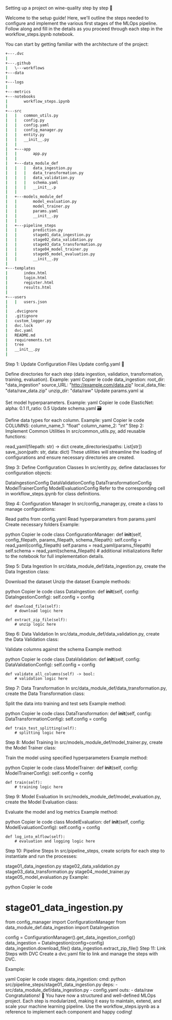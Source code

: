 Setting up a project on wine-quality step by step 🚀

Welcome to the setup guide! Here, we'll outline the steps needed to configure and implement the various first stages of the MLOps pipeline. Follow along and fill in the details as you proceed through each step in the workflow_steps.ipynb notebook.

You can start by getting familiar with the architecture of the project: 

```bash
+---.dvc
|  
+---.github
|   \---workflows
+---data
|           
+---logs
|       
+---metrics
+---notebooks
|       workflow_steps.ipynb
|       
+---src
|   |   common_utils.py
|   |   config.py
|   |   config.yaml
|   |   config_manager.py
|   |   entity.py
|   |   __init__.py
|   |   
|   +---app
|   |       app.py
|   |       
|   +---data_module_def
|   |   |   data_ingestion.py
|   |   |   data_transformation.py
|   |   |   data_validation.py
|   |   |   schema.yaml
|   |   |   __init__.p
|   |           
|   +---models_module_def
|   |       model_evaluation.py
|   |       model_trainer.py
|   |       params.yaml
|   |       __init__.py
|   |       
|   +---pipeline_steps
|   |       prediction.py
|   |       stage01_data_ingestion.py
|   |       stage02_data_validation.py
|   |       stage03_data_transformation.py
|   |       stage04_model_trainer.py
|   |       stage05_model_evaluation.py
|   |       __init__.py
|           
+---templates
|       index.html
|       login.html
|       register.html
|       results.html
|       
+---users
|   |   users.json
| 
|   .dvcignore
|   .gitignore
|   custom_logger.py
|   dvc.lock
|   dvc.yaml
|   README.md
|   requirements.txt
|   tree
|   __init__.py
|  
```


Step 1: Update Configuration Files
Update config.yaml 📂

Define directories for each step (data ingestion, validation, transformation, training, evaluation).
Example:
yaml
Copier le code
data_ingestion:
  root_dir: "data_ingestion"
  source_URL: "http://example.com/data.zip"
  local_data_file: "data/raw_data.zip"
  unzip_dir: "data/raw"
Update params.yaml 📊

Set model hyperparameters.
Example:
yaml
Copier le code
ElasticNet:
  alpha: 0.1
  l1_ratio: 0.5
Update schema.yaml 🗃️

Define data types for each column.
Example:
yaml
Copier le code
COLUMNS:
  column_name_1: "float"
  column_name_2: "int"
Step 2: Implement Common Utilities
In src/common_utils.py, add reusable functions:

read_yaml(filepath: str) -> dict
create_directories(paths: List[str])
save_json(path: str, data: dict)
These utilities will streamline the loading of configurations and ensure necessary directories are created.

Step 3: Define Configuration Classes
In src/entity.py, define dataclasses for configuration objects:

DataIngestionConfig
DataValidationConfig
DataTransformationConfig
ModelTrainerConfig
ModelEvaluationConfig
Refer to the corresponding cell in workflow_steps.ipynb for class definitions.

Step 4: Configuration Manager
In src/config_manager.py, create a class to manage configurations:

Read paths from config.yaml
Read hyperparameters from params.yaml
Create necessary folders
Example:

python
Copier le code
class ConfigurationManager:
    def __init__(self, config_filepath, params_filepath, schema_filepath):
        self.config = read_yaml(config_filepath)
        self.params = read_yaml(params_filepath)
        self.schema = read_yaml(schema_filepath)
        # additional initializations
Refer to the notebook for full implementation details.

Step 5: Data Ingestion
In src/data_module_def/data_ingestion.py, create the Data Ingestion class:

Download the dataset
Unzip the dataset
Example methods:

python
Copier le code
class DataIngestion:
    def __init__(self, config: DataIngestionConfig):
        self.config = config
    
    def download_file(self):
        # download logic here
    
    def extract_zip_file(self):
        # unzip logic here
Step 6: Data Validation
In src/data_module_def/data_validation.py, create the Data Validation class:

Validate columns against the schema
Example method:

python
Copier le code
class DataValidation:
    def __init__(self, config: DataValidationConfig):
        self.config = config
    
    def validate_all_columns(self) -> bool:
        # validation logic here
Step 7: Data Transformation
In src/data_module_def/data_transformation.py, create the Data Transformation class:

Split the data into training and test sets
Example method:

python
Copier le code
class DataTransformation:
    def __init__(self, config: DataTransformationConfig):
        self.config = config
    
    def train_test_splitting(self):
        # splitting logic here
Step 8: Model Training
In src/models_module_def/model_trainer.py, create the Model Trainer class:

Train the model using specified hyperparameters
Example method:

python
Copier le code
class ModelTrainer:
    def __init__(self, config: ModelTrainerConfig):
        self.config = config
    
    def train(self):
        # training logic here
Step 9: Model Evaluation
In src/models_module_def/model_evaluation.py, create the Model Evaluation class:

Evaluate the model and log metrics
Example method:

python
Copier le code
class ModelEvaluation:
    def __init__(self, config: ModelEvaluationConfig):
        self.config = config
    
    def log_into_mlflow(self):
        # evaluation and logging logic here
Step 10: Pipeline Steps
In src/pipeline_steps, create scripts for each step to instantiate and run the processes:

stage01_data_ingestion.py
stage02_data_validation.py
stage03_data_transformation.py
stage04_model_trainer.py
stage05_model_evaluation.py
Example:

python
Copier le code
# stage01_data_ingestion.py
from config_manager import ConfigurationManager
from data_module_def.data_ingestion import DataIngestion

config = ConfigurationManager().get_data_ingestion_config()
data_ingestion = DataIngestion(config=config)
data_ingestion.download_file()
data_ingestion.extract_zip_file()
Step 11: Link Steps with DVC
Create a dvc.yaml file to link and manage the steps with DVC.

Example:

yaml
Copier le code
stages:
  data_ingestion:
    cmd: python src/pipeline_steps/stage01_data_ingestion.py
    deps:
      - src/data_module_def/data_ingestion.py
      - config.yaml
    outs:
      - data/raw
Congratulations! 🎉 You have now a structured and well-defined MLOps project. Each step is modularized, making it easy to maintain, extend, and scale your machine learning pipeline. Use the workflow_steps.ipynb as a reference to implement each component and happy coding!






